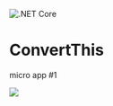 ![.NET Core](https://github.com/dzikiczlowiek/ConvertThis/workflows/.NET%20Core/badge.svg?branch=main)
# ConvertThis
micro app #1
<p>
  <a href="https://online.visualstudio.com/environments/new?name=ConvertThis&repo=dzikiczlowiek/ConvertThis">
    <img src="https://img.shields.io/endpoint?style=social&url=https%3A%2F%2Faka.ms%2Fvso-badge">
  </a>
</p>
